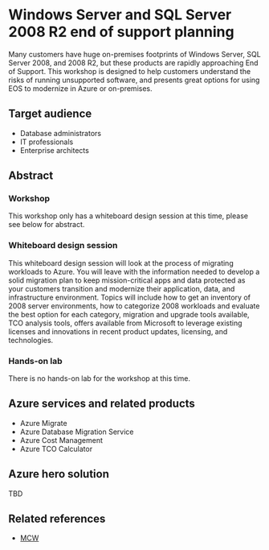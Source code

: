 # Windows Server and SQL Server 2008 R2 end of support planning

Many customers have huge on-premises footprints of Windows Server, SQL Server 2008, and 2008 R2, but these products are rapidly approaching End of Support. This workshop is designed to help customers understand the risks of running unsupported software, and presents great options for using EOS to modernize in Azure or on-premises.

## Target audience

- Database administrators
- IT professionals
- Enterprise architects

## Abstract

### Workshop
This workshop only has a whiteboard design session at this time, please see below for abstract. 

### Whiteboard design session
This whiteboard design session will look at the process of migrating workloads to Azure. You will leave with the information needed to develop a solid migration plan to keep mission-critical apps and data protected as your customers transition and modernize their application, data, and infrastructure environment. Topics will include how to get an inventory of 2008 server environments, how to categorize 2008 workloads and evaluate the best option for each category, migration and upgrade tools available, TCO analysis tools, offers available from Microsoft to leverage existing licenses and innovations in recent product updates, licensing, and technologies.

### Hands-on lab
There is no hands-on lab for the workshop at this time. 

## Azure services and related products 
- Azure Migrate
- Azure Database Migration Service
- Azure Cost Management
- Azure TCO Calculator

## Azure hero solution
TBD

## Related references
- [MCW](https://github.com/Microsoft/MCW)
